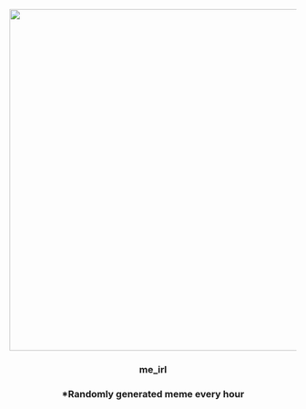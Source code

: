 <p align="center">
        <img src="https://i.redd.it/i2ej00ryjrs91.jpg" width="600" height="600">
        </p>
        <h3 align="center">me_irl</h3>
        <h3 align="center">*Randomly generated meme every hour</h3>
    